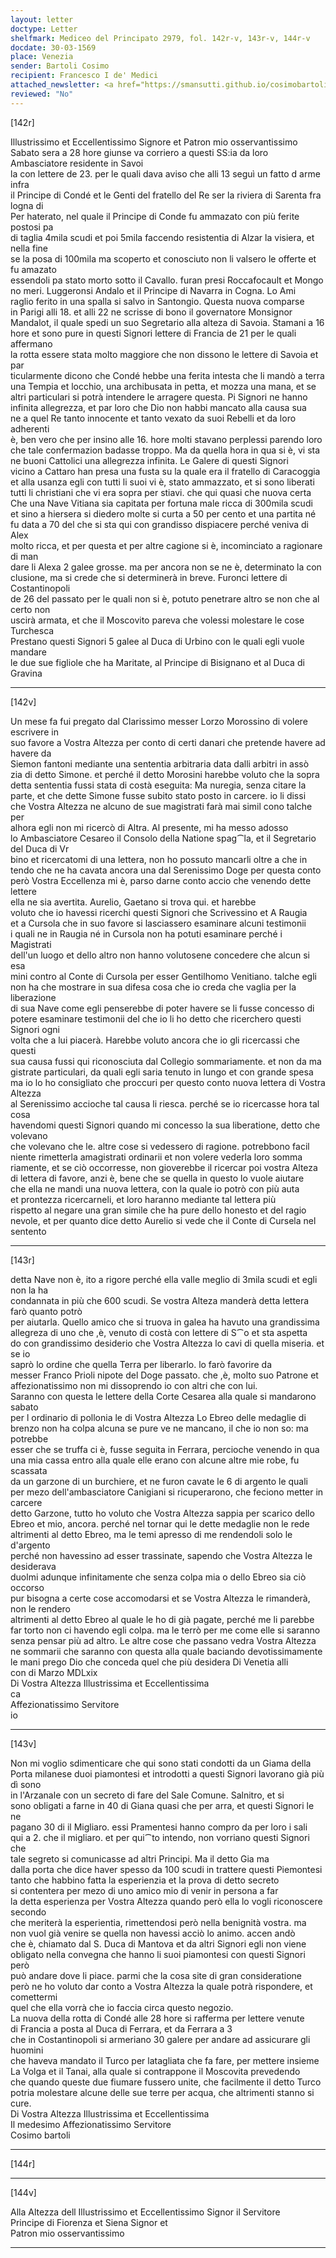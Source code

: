 ```yaml
---
layout: letter
doctype: Letter
shelfmark: Mediceo del Principato 2979, fol. 142r-v, 143r-v, 144r-v
docdate: 30-03-1569
place: Venezia
sender: Bartoli Cosimo
recipient: Francesco I de' Medici
attached_newsletter: <a href="https://smansutti.github.io/cosimobartoli/texts/3080_067/">3080_067</a>, <a href="https://smansutti.github.io/cosimobartoli/texts/3080_068/">3080_068</a>
reviewed: "No"
---
```


[142r]  
  
  
Illustrissimo et Eccellentissimo Signore et Patron mio osservantissimo  
Sabato sera a 28 hore giunse va corriero a questi SS:ia da loro Ambasciatore residente in Savoi  
la con lettere de 23. per le quali dava aviso che alli 13 seguì un fatto d arme infra  
il Principe di Condé et le Genti del fratello del Re ser la riviera di Sarenta fra logna di  
Per haterato, nel quale il Principe di Conde fu ammazato con più ferite postosi pa  
di taglia 4mila scudi et poi 5mila faccendo resistentia di Alzar la visiera, et nella fine  
se la posa di 100mila ma scoperto et conosciuto non li valsero le offerte et fu amazato  
essendoli pa stato morto sotto il Cavallo. furan presi Roccafocault et Mongo  
no meri. Luggeronsi Andalo et il Principe di Navarra in Cogna. Lo Ami  
raglio ferito in una spalla si salvo in Santongio. Questa nuova comparse  
in Parigi alli 18. et alli 22 ne scrisse di bono il governatore Monsignor  
Mandalot, il quale spedi un suo Segretario alla alteza di Savoia. Stamani a 16  
hore et sono pure in questi Signori lettere di Francia de 21 per le quali affermano  
la rotta essere stata molto maggiore che non dissono le lettere di Savoia et par  
ticularmente dicono che Condé hebbe una ferita intesta che li mandò a terra  
una Tempia et locchio, una archibusata in petta, et mozza una mana, et se  
altri particulari si potrà intendere le arragere questa. Pi Signori ne hanno  
infinita allegrezza, et par loro che Dio non habbi mancato alla causa sua  
ne a quel Re tanto innocente et tanto vexato da suoi Rebelli et da loro adherenti  
è, ben vero che per insino alle 16. hore molti stavano perplessi parendo loro  
che tale confermazion badasse troppo. Ma da quella hora in qua si è, vi sta  
ne buoni Cattolici una allegrezza infinita. Le Galere di questi Signori  
vicino a Cattaro han presa una fusta su la quale era il fratello di Caracoggia  
et alla usanza egli con tutti li suoi vi è, stato ammazzato, et si sono liberati  
tutti li christiani che vi era sopra per stiavi. che qui quasi che nuova certa  
Che una Nave Vitiana sia capitata per fortuna male ricca di 300mila scudi  
et sino a hiersera si diedero molte si curta a 50 per cento et una partita né  
fu data a 70 del che si sta qui con grandisso dispiacere perché veniva di Alex  
molto ricca, et per questa et per altre cagione si è, incominciato a ragionare di man  
dare li Alexa 2 galee grosse. ma per ancora non se ne è, determinato la con  
clusione, ma si crede che si determinerà in breve. Furonci lettere di Costantinopoli  
de 26 del passato per le quali non si è, potuto penetrare altro se non che al certo non  
uscirà armata, et che il Moscovito pareva che volessi molestare le cose Turchesca  
Prestano questi Signori 5 galee al Duca di Urbino con le quali egli vuole mandare  
le due sue figliole che ha Maritate, al Principe di Bisignano et al Duca di Gravina  
  
---  

[142v]  
  
  
Un mese fa fui pregato dal Clarissimo messer Lorzo Morossino di volere escrivere in  
suo favore a Vostra Altezza per conto di certi danari che pretende havere ad havere da  
Siemon fantoni mediante una sententia arbitraria data dalli arbitri in assò  
zia di detto Simone. et perché il detto Morosini harebbe voluto che la sopra  
detta sententia fussi stata di costà eseguita: Ma nuregia, senza citare la  
parte, et che dette Simone fusse subito stato posto in carcere. io li dissi  
che Vostra Altezza ne alcuno de sue magistrati farà mai simil cono talche per  
alhora egli non mi ricercò di Altra. Al presente, mi ha messo adosso  
lo Ambasciatore Cesareo il Consolo della Natione spag⁀la, et il Segretario del Duca di Vr  
bino et ricercatomi di una lettera, non ho possuto mancarli oltre a che in  
tendo che ne ha cavata ancora una dal Serenissimo Doge per questa conto  
però Vostra Eccellenza mi è, parso darne conto accio che venendo dette lettere  
ella ne sia avertita. Aurelio, Gaetano si trova qui. et harebbe  
voluto che io havessi ricerchi questi Signori che Scrivessino et A Raugia  
et a Cursola che in suo favore si lasciassero esaminare alcuni testimonii  
i quali ne in Raugia né in Cursola non ha potuti esaminare perché i Magistrati  
dell'un luogo et dello altro non hanno volutosene concedere che alcun si esa  
mini contro al Conte di Cursola per esser Gentilhomo Venitiano. talche egli  
non ha che mostrare in sua difesa cosa che io creda che vaglia per la liberazione  
di sua Nave come egli penserebbe di poter havere se li fusse concesso di  
potere esaminare testimonii del che io li ho detto che ricerchero questi Signori ogni  
volta che a lui piacerà. Harebbe voluto ancora che io gli ricercassi che questi  
sua causa fussi qui riconosciuta dal Collegio sommariamente. et non da ma  
gistrate particulari, da quali egli saria tenuto in lungo et con grande spesa  
ma io lo ho consigliato che proccuri per questo conto nuova lettera di Vostra Altezza  
al Serenissimo accioche tal causa li riesca. perché se io ricercasse hora tal cosa  
havendomi questi Signori quando mi concesso la sua liberatione, detto che volevano  
che volevano che le. altre cose si vedessero di ragione. potrebbono facil  
niente rimetterla amagistrati ordinarii et non volere vederla loro somma  
riamente, et se ciò occorresse, non gioverebbe il ricercar poi vostra Alteza  
di lettera di favore, anzi è, bene che se quella in questo lo vuole aiutare  
che ella ne mandi una nuova lettera, con la quale io potrò con più auta  
et prontezza ricercarneli, et loro haranno mediante tal lettera più  
rispetto al negare una gran simile che ha pure dello honesto et del ragio  
nevole, et per quanto dice detto Aurelio si vede che il Conte di Cursela nel sentento  
  
---  

[143r]  
  
  
detta Nave non è, ito a rigore perché ella valle meglio di 3mila scudi et egli non la ha  
condannata in più che 600 scudi. Se vostra Alteza manderà detta lettera farò quanto potrò  
per aiutarla. Quello amico che si truova in galea ha havuto una grandissima  
allegreza di uno che ,è, venuto di costà con lettere di S⁀o et sta aspetta  
do con grandissimo desiderio che Vostra Altezza lo cavi di quella miseria. et se io  
saprò lo ordine che quella Terra per liberarlo. lo farò favorire da  
messer Franco Prioli nipote del Doge passato. che ,è, molto suo Patrone et  
affezionatissimo non mi dissoprendo io con altri che con lui.  
Saranno con questa le lettere della Corte Cesarea alla quale si mandarono sabato  
per l ordinario di pollonia le di Vostra Altezza Lo Ebreo delle medaglie di  
brenzo non ha colpa alcuna se pure ve ne mancano, il che io non so: ma potrebbe  
esser che se truffa ci è, fusse seguita in Ferrara, percioche venendo in qua  
una mia cassa entro alla quale elle erano con alcune altre mie robe, fu scassata  
da un garzone di un burchiere, et ne furon cavate le 6 di argento le quali  
per mezo dell'ambasciatore Canigiani si ricuperarono, che feciono metter in carcere  
detto Garzone, tutto ho voluto che Vostra Altezza sappia per scarico dello  
Ebreo et mio, ancora. perché nel tornar qui le dette medaglie non le rede  
altrimenti al detto Ebreo, ma le temi apresso di me rendendoli solo le d'argento  
perché non havessino ad esser trassinate, sapendo che Vostra Altezza le desiderava  
duolmi adunque infinitamente che senza colpa mia o dello Ebreo sia ciò occorso  
pur bisogna a certe cose accomodarsi et se Vostra Altezza le rimanderà, non le rendero  
altrimenti al detto Ebreo al quale le ho di già pagate, perché me li parebbe  
far torto non ci havendo egli colpa. ma le terrò per me come elle si saranno  
senza pensar più ad altro. Le altre cose che passano vedra Vostra Altezza  
ne sommarii che saranno con questa alla quale baciando devotissimamente  
le mani prego Dio che conceda quel che più desidera Di Venetia alli  
con di Marzo MDLxix  
Di Vostra Altezza Illustrissima et Eccellentissima  
ca  
Affezionatissimo Servitore  
io  
  
---  

[143v]  
  
  
Non mi voglio sdimenticare che qui sono stati condotti da un Giama della  
Porta milanese duoi piamontesi et introdotti a questi Signori lavorano già più dì sono  
in l'Arzanale con un secreto di fare del Sale Comune. Salnitro, et si  
sono obligati a farne in 40 di Giana quasi che per arra, et questi Signori le ne  
pagano 30 di il Migliaro. essi Pramentesi hanno compro da per loro i sali  
qui a 2. che il migliaro. et per qui⁀to intendo, non vorriano questi Signori che  
tale segreto si comunicasse ad altri Principi. Ma il detto Gia ma  
dalla porta che dice haver spesso da 100 scudi in trattere questi Piemontesi  
tanto che habbino fatta la esperienzia et la prova di detto secreto  
si contentera per mezo di uno amico mio di venir in persona a far  
la detta esperienza per Vostra Altezza quando però ella lo vogli riconoscere secondo  
che meriterà la esperientia, rimettendosi però nella benignità vostra. ma  
non vuol già venire se quella non havessi acciò lo animo. accen andò  
che è, chiamato dal S. Duca di Mantova et da altri Signori egli non viene  
obligato nella convegna che hanno li suoi piamontesi con questi Signori però  
può andare dove li piace. parmi che la cosa site di gran consideratione  
però ne ho voluto dar conto a Vostra Altezza la quale potrà rispondere, et comettermi  
quel che ella vorrà che io faccia circa questo negozio.  
La nuova della rotta di Condé alle 28 hore si rafferma per lettere venute  
di Francia a posta al Duca di Ferrara, et da Ferrara a 3  
che in Costantinopoli si armeriano 30 galere per andare ad assicurare gli huomini  
che haveva mandato il Turco per latagliata che fa fare, per mettere insieme  
La Volga et il Tanai, alla quale si contrappone il Moscovita prevedendo  
che quando queste due fiumare fussero unite, che facilmente il detto Turco  
potria molestare alcune delle sue terre per acqua, che altrimenti stanno si  
cure.  
Di Vostra Altezza Illustrissima et Eccellentissima  
Il medesimo Affezionatissimo Servitore  
Cosimo bartoli  
  
---  

[144r]  
  
  
  
---  

[144v]  
  
  
Alla Altezza dell Illustrissimo et Eccellentissimo Signor il Servitore  
Principe di Fiorenza et Siena Signor et  
Patron mio osservantissimo  
  
---  

